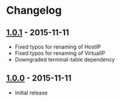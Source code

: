 # Changelog

## [1.0.1](https://github.com/crowbar/crowbar-client/releases/tag/v1.0.1) - 2015-11-11

* Fixed typos for renaming of HostIP
* Fixed typos for renaming of VirtualIP
* Downgraded terminal-table dependency

## [1.0.0](https://github.com/crowbar/crowbar-client/releases/tag/v1.0.0) - 2015-11-11

* Initial release
